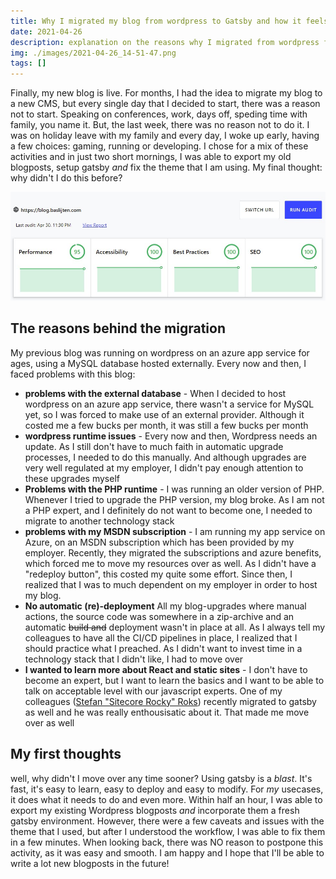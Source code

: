 ```yaml
---
title: Why I migrated my blog from wordpress to Gatsby and how it feels
date: 2021-04-26
description: explanation on the reasons why I migrated from wordpress from wordpress to gatsby
img: ./images/2021-04-26_14-51-47.png
tags: []
---
```


Finally, my new blog is live. For months, I had the idea to migrate my blog to a new CMS, but every single day that I decided to start, there was a reason not to start. Speaking on conferences, work, days off, speding time with family, you name it. But, the last week, there was no reason not to do it. I was on holiday leave with my family and every day, I woke up early, having a few choices: gaming, running or developing. I chose for a mix of these activities and in just two short mornings, I was able to export my old blogposts, setup gatsby _and_ fix the theme that I am using. My final thought: why didn't I do this before? 

![Lighthouse score of my blog, build with gatsby](./images/performance.jpg)

## The reasons behind the migration

My previous blog was running on wordpress on an azure app service for ages, using a MySQL database hosted externally. Every now and then, I faced problems with this blog: 
* **problems with the external database** - When I decided to host wordpress on an azure app service, there wasn't a service for MySQL yet, so I was forced to make use of an external provider. Although it costed me a few bucks per month, it was still a few bucks per month
* **wordpress runtime issues** - Every now and then, Wordpress needs an update. As I still don't have to much faith in automatic upgrade processes, I needed to do this manually. And although upgrades are very well regulated at my employer, I didn't pay enough attention to these upgrades myself
* **Problems with the PHP runtime** - I was running an older version of PHP. Whenever I tried to upgrade the PHP version, my blog broke. As I am not a PHP expert, and I definitely do not want to become one, I needed to migrate to another technology stack
* **problems with my MSDN subscription** - I am running my app service on Azure, on an MSDN subscription which has been provided by my employer. Recently, they migrated the subscriptions and azure benefits, which forced me to move my resources over as well. As I didn't have a "redeploy button", this costed my quite some effort. Since then, I realized that I was to much dependent on my employer in order to host my blog.
* **No automatic (re)-deployment** All my blog-upgrades where manual actions, the source code was somewhere in a zip-archive and an automatic ~~build and~~ deployment wasn't in place at all. As I always tell my colleagues to have all the CI/CD pipelines in place, I realized that I should practice what I preached. As I didn't want to invest time in a technology stack that I didn't like, I had to move over
* **I wanted to learn more about React and static sites** - I don't have to become an expert, but I want to learn the basics and I want to be able to talk on acceptable level with our javascript experts. One of my colleagues ([Stefan "Sitecore Rocky" Roks](https://theroks.com)) recently migrated to gatsby as well and he was really enthousisatic about it. That made me move over as well   

## My first thoughts

well, why didn't I move over any time sooner? Using gatsby is a *blast*. It's fast, it's easy to learn, easy to deploy and easy to modify. For _my_ usecases, it does what it needs to do and even more. Within half an hour, I was able to export my existing Wordpress blogposts _and_ incorporate them a fresh gatsby environment. However, there were a few caveats and issues with the theme that I used, but after I understood the workflow, I was able to fix them in a few minutes. When looking back, there was NO reason to postpone this activity, as it was easy and smooth. I am happy and I hope that I'll be able to write a lot new blogposts in the future!
